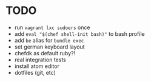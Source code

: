 
# TODO

 * run `vagrant lxc sudoers` once
 * add `eval "$(chef shell-init bash)"` to bash profile
 * add `be` alias for `bundle exec`
 * set german keyboard layout
 * chefdk as default ruby?!
 * real integration tests
 * install atom editor
 * dotfiles (git, etc)

